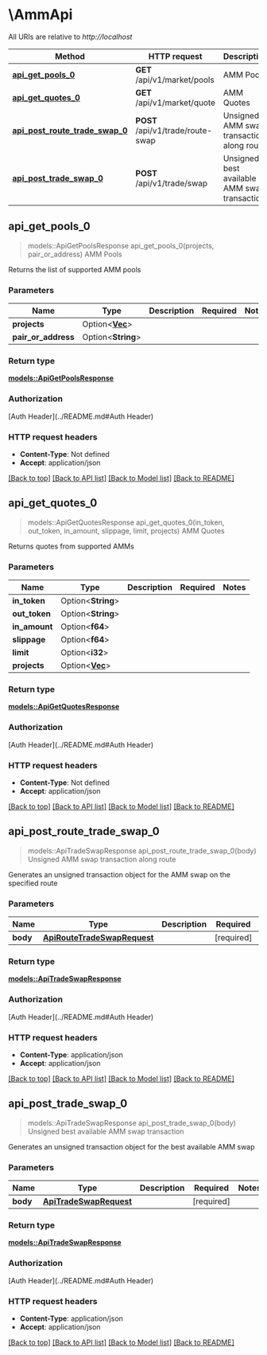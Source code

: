 # \AmmApi

All URIs are relative to *http://localhost*

Method | HTTP request | Description
------------- | ------------- | -------------
[**api_get_pools_0**](AmmApi.md#api_get_pools_0) | **GET** /api/v1/market/pools | AMM Pools
[**api_get_quotes_0**](AmmApi.md#api_get_quotes_0) | **GET** /api/v1/market/quote | AMM Quotes
[**api_post_route_trade_swap_0**](AmmApi.md#api_post_route_trade_swap_0) | **POST** /api/v1/trade/route-swap | Unsigned AMM swap transaction along route
[**api_post_trade_swap_0**](AmmApi.md#api_post_trade_swap_0) | **POST** /api/v1/trade/swap | Unsigned best available AMM swap transaction



## api_get_pools_0

> models::ApiGetPoolsResponse api_get_pools_0(projects, pair_or_address)
AMM Pools

Returns the list of supported AMM pools

### Parameters


Name | Type | Description  | Required | Notes
------------- | ------------- | ------------- | ------------- | -------------
**projects** | Option<[**Vec<String>**](String.md)> |  |  |
**pair_or_address** | Option<**String**> |  |  |

### Return type

[**models::ApiGetPoolsResponse**](apiGetPoolsResponse.md)

### Authorization

[Auth Header](../README.md#Auth Header)

### HTTP request headers

- **Content-Type**: Not defined
- **Accept**: application/json

[[Back to top]](#) [[Back to API list]](../README.md#documentation-for-api-endpoints) [[Back to Model list]](../README.md#documentation-for-models) [[Back to README]](../README.md)


## api_get_quotes_0

> models::ApiGetQuotesResponse api_get_quotes_0(in_token, out_token, in_amount, slippage, limit, projects)
AMM Quotes

Returns quotes from supported AMMs

### Parameters


Name | Type | Description  | Required | Notes
------------- | ------------- | ------------- | ------------- | -------------
**in_token** | Option<**String**> |  |  |
**out_token** | Option<**String**> |  |  |
**in_amount** | Option<**f64**> |  |  |
**slippage** | Option<**f64**> |  |  |
**limit** | Option<**i32**> |  |  |
**projects** | Option<[**Vec<String>**](String.md)> |  |  |

### Return type

[**models::ApiGetQuotesResponse**](apiGetQuotesResponse.md)

### Authorization

[Auth Header](../README.md#Auth Header)

### HTTP request headers

- **Content-Type**: Not defined
- **Accept**: application/json

[[Back to top]](#) [[Back to API list]](../README.md#documentation-for-api-endpoints) [[Back to Model list]](../README.md#documentation-for-models) [[Back to README]](../README.md)


## api_post_route_trade_swap_0

> models::ApiTradeSwapResponse api_post_route_trade_swap_0(body)
Unsigned AMM swap transaction along route

Generates an unsigned transaction object for the AMM swap on the specified route

### Parameters


Name | Type | Description  | Required | Notes
------------- | ------------- | ------------- | ------------- | -------------
**body** | [**ApiRouteTradeSwapRequest**](ApiRouteTradeSwapRequest.md) |  | [required] |

### Return type

[**models::ApiTradeSwapResponse**](apiTradeSwapResponse.md)

### Authorization

[Auth Header](../README.md#Auth Header)

### HTTP request headers

- **Content-Type**: application/json
- **Accept**: application/json

[[Back to top]](#) [[Back to API list]](../README.md#documentation-for-api-endpoints) [[Back to Model list]](../README.md#documentation-for-models) [[Back to README]](../README.md)


## api_post_trade_swap_0

> models::ApiTradeSwapResponse api_post_trade_swap_0(body)
Unsigned best available AMM swap transaction

Generates an unsigned transaction object for the best available AMM swap

### Parameters


Name | Type | Description  | Required | Notes
------------- | ------------- | ------------- | ------------- | -------------
**body** | [**ApiTradeSwapRequest**](ApiTradeSwapRequest.md) |  | [required] |

### Return type

[**models::ApiTradeSwapResponse**](apiTradeSwapResponse.md)

### Authorization

[Auth Header](../README.md#Auth Header)

### HTTP request headers

- **Content-Type**: application/json
- **Accept**: application/json

[[Back to top]](#) [[Back to API list]](../README.md#documentation-for-api-endpoints) [[Back to Model list]](../README.md#documentation-for-models) [[Back to README]](../README.md)

